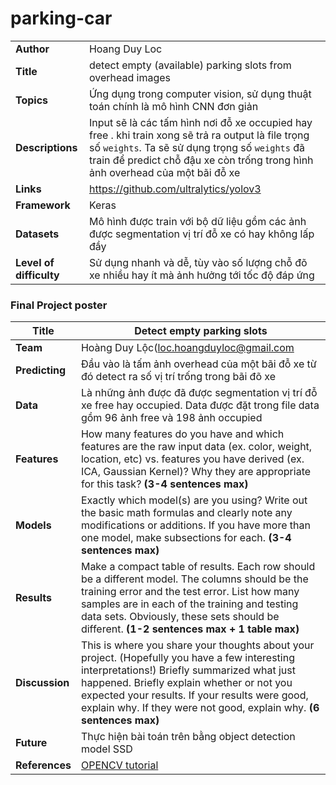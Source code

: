 # parking-car

|      | |
| ---------- |-------------------|
| **Author**       | Hoang Duy Loc|
| **Title**        | detect empty (available) parking slots from overhead images |
| **Topics**       | Ứng dụng trong computer vision, sử dụng thuật toán chính là mô hình CNN đơn giản|
| **Descriptions** | Input sẽ là các tấm hình nơi đỗ xe occupied hay free . khi train xong sẽ trả ra output là file trọng số ```weights```. Ta sẽ sử dụng trọng số ```weights``` đã train để predict chỗ đậu xe còn trống trong hình ảnh overhead của một bãi đỗ xe|
| **Links**        | https://github.com/ultralytics/yolov3|
| **Framework**    | Keras|
| **Datasets**     |Mô hình được train với bộ dữ liệu gồm các ảnh được segmentation vị trí đỗ xe có hay không lấp đầy|
| **Level of difficulty**|Sử dụng nhanh và dễ, tùy vào số lượng chỗ đõ xe nhiều hay ít mà ảnh hưởng tới tốc độ đáp ứng|

### Final Project poster
| **Title**      | Detect empty parking slots|
| ---------- |-------------------|
| **Team**       | Hoàng Duy Lộc(loc.hoangduyloc@gmail.com|
| **Predicting** | Đầu vào là tấm ảnh overhead của một bãi đỗ xe từ đó detect ra số vị trí trống trong bãi đõ xe |
| **Data**       | Là những ảnh được đã được segmentation vị trí đỗ xe free hay occupied. Data được đặt trong file data gồm 96 ảnh free và 198 ảnh occupied|
| **Features**   | How many features do you have and which features are the raw input data (ex. color, weight, location, etc) vs. features you have derived (ex. ICA, Gaussian Kernel)? Why they are appropriate for this task? **(3-4 sentences max)**|
| **Models**     | Exactly which model(s) are you using? Write out the basic math formulas and clearly note any modifications or additions. If you have more than one model, make subsections for each. **(3-4 sentences max)**|
| **Results**    | Make a compact table of results. Each row should be a different model. The columns should be the training error and the test error. List how many samples are in each of the training and testing data sets. Obviously, these sets should be different. **(1-2 sentences max + 1 table max)**|
| **Discussion** | This is where you share your thoughts about your project. (Hopefully you have a few interesting interpretations!) Briefly summarized what just happened. Briefly explain whether or not you expected your results. If your results were good, explain why. If they were not good, explain why. **(6 sentences max)**|
| **Future**     |Thực hiện bài toán trên bằng object detection model SSD|
|**References**  |[OPENCV tutorial](https://docs.opencv.org/master/d6/d00/tutorial_py_root.html)|
